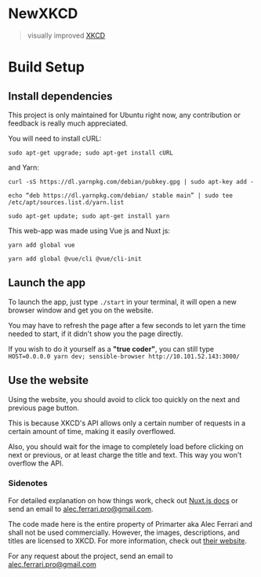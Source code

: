 # NewXKCD

> visually improved [XKCD](https://xkcd.com)

# Build Setup

## Install dependencies
This project is only maintained for Ubuntu right now, any contribution or feedback is really much appreciated.

You will need to install cURL:

```sudo apt-get upgrade; sudo apt-get install cURL```

and Yarn:

```curl -sS https://dl.yarnpkg.com/debian/pubkey.gpg | sudo apt-key add -```

```echo “deb https://dl.yarnpkg.com/debian/ stable main” | sudo tee /etc/apt/sources.list.d/yarn.list```

```sudo apt-get update; sudo apt-get install yarn```

This web-app was made using Vue js and Nuxt js:

```yarn add global vue```

```yarn add global @vue/cli @vue/cli-init```

## Launch the app
To launch the app, just type ```./start``` in your terminal, it will open a new browser window and get you on the website.

You may have to refresh the page after a few seconds to let yarn the time needed to start, if it didn't show you the page directly.

If you wish to do it yourself as a **"true coder"**, you can still type ```HOST=0.0.0.0 yarn dev; sensible-browser http://10.101.52.143:3000/```

## Use the website

Using the website, you should avoid to click too quickly on the next and previous page button.

This is because XKCD's API allows only a certain number of requests in a certain amount of time, making it easily overflowed.

Also, you should wait for the image to completely load before clicking on next or previous, or at least charge the title and text. This way you won't overflow the API.

### Sidenotes

For detailed explanation on how things work, check out [Nuxt.js docs](https://nuxtjs.org) or send an email to alec.ferrari.pro@gmail.com.

The code made here is the entire property of Primarter aka Alec Ferrari and shall not be used commercially. However, the images, descriptions, and titles are licensed to XKCD. For more information, check out [their website](https://xkcd.com). 

For any request about the project, send an email to alec.ferrari.pro@gmail.com